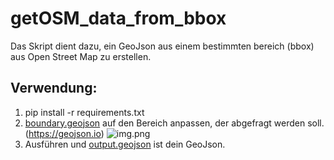 # getOSM_data_from_bbox 
Das Skript dient dazu, ein GeoJson aus einem bestimmten bereich (bbox) aus Open Street Map zu erstellen. 

## Verwendung:
1. pip install -r requirements.txt
2. [boundary.geojson](boundary.geojson) auf den Bereich anpassen, der abgefragt werden soll. (https://geojson.io)
![img.png](img/img.png)
3. Ausführen und [output.geojson](output.geojson) ist dein GeoJson.
